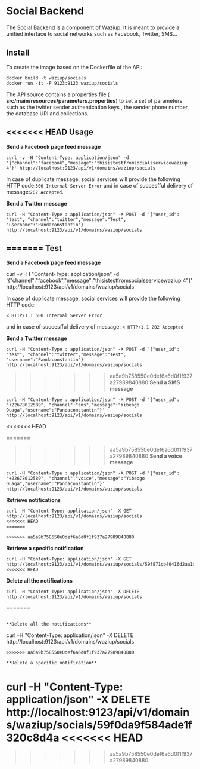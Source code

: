 
Social Backend
==============

The Social Backend is a component of Waziup.
It is meant to provide a unified interface to social networks such as Facebook, Twitter, SMS...

Install
-------

To create the image based on the Dockerfile of the API:

```
docker build -t waziup/socials .
docker run -it -P 9123:9123 waziup/socials
```

The API source contains a properties file ( **src/main/resources/parameters.properties**) to set a set of parameters such as the twitter sender authentication keys ,  the sender phone number, the database URI and collections.

<<<<<<< HEAD
Usage
-----

**Send a Facebook page feed message**

```
curl -v -H "Content-Type: application/json" -d '{"channel":"facebook","message":"thisistestfromsocialsservicewaziup 4"}' http://localhost:9123/api/v1/domains/waziup/socials
```

In case of duplicate message, social services will provide the following HTTP code:`500 Internal Server Error` and in case of succesfful delivery of message:`202 Accepted`.
 
**Send a Twitter message**

```
curl -H "Content-Type : application/json" -X POST -d '{"user_id": "test", "channel":"twitter","message":"Test", "username":"Pandaconstantin"}' http://localhost:9123/api/v1/domains/waziup/socials
```


=======
Test
----

**Send a Facebook page feed message**

curl -v -H "Content-Type: application/json" -d '{"channel":"facebook","message":"thisistestfromsocialsservicewaziup 4"}' http://localhost:9123/api/v1/domains/waziup/socials

In case of duplicate message, social services will provide the following HTTP code:

```< HTTP/1.1 500 Internal Server Error```

and in case of succesfful delivery of message:
```< HTTP/1.1 202 Accepted```
 
**Send a Twitter message**

```
curl -H "Content-Type : application/json" -X POST -d '{"user_id": "test", "channel":"twitter","message":"Test", "username":"Pandaconstantin"}' http://localhost:9123/api/v1/domains/waziup/socials
```


>>>>>>> aa5a9b758550e0def6a6d0f1f937a27989840880
**Send a SMS message**

```
curl -H "Content-Type : application/json" -X POST -d '{"user_id": "+22678012589", "channel":"sms","message":"Yibeogo Ouaga","username":"Pandaconstantin"}'  http://localhost:9123/api/v1/domains/waziup/socials
```
<<<<<<< HEAD


=======


>>>>>>> aa5a9b758550e0def6a6d0f1f937a27989840880
**Send a voice message**

```
curl -H "Content-Type : application/json" -X POST -d '{"user_id": "+22678012589", "channel":"voice","message":"Yibeogo Ouaga","username":"Pandaconstantin"}' http://localhost:9123/api/v1/domains/waziup/socials
```

**Retrieve notifications**

```
curl -H "Content-Type: application/json" -X GET http://localhost:9123/api/v1/domains/waziup/socials
<<<<<<< HEAD
=======

>>>>>>> aa5a9b758550e0def6a6d0f1f937a27989840880
```

**Retrieve a specific notification**

```
curl -H "Content-Type: application/json" -X GET http://localhost:9123/api/v1/domains/waziup/socials/59f871cb40416d2aa1b80cac
<<<<<<< HEAD
```

**Delete all the notifications**

```
curl -H "Content-Type: application/json" -X DELETE http://localhost:9123/api/v1/domains/waziup/socials
```
=======

```

**Delete all the notifications**

```
curl -H "Content-Type: application/json" -X DELETE http://localhost:9123/api/v1/domains/waziup/socials

```
>>>>>>> aa5a9b758550e0def6a6d0f1f937a27989840880

**Delete a specific notification**

```
curl -H "Content-Type: application/json" -X DELETE http://localhost:9123/api/v1/domains/waziup/socials/59f0da9f584ade1f320c8d4a
<<<<<<< HEAD
=======

>>>>>>> aa5a9b758550e0def6a6d0f1f937a27989840880
```

